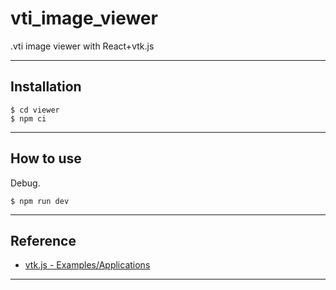 # vti_image_viewer
.vti image viewer with React+vtk.js

---

## Installation

```
$ cd viewer
$ npm ci
```

---

## How to use

Debug. 

```
$ npm run dev
```

---

## Reference

* [vtk.js - Examples/Applications](https://kitware.github.io/vtk-js/examples/VolumeContour.html)

---
